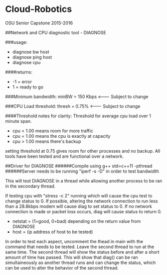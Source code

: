 # Cloud-Robotics
OSU Senior Capstone 2015-2016

##Network and CPU diagnostic tool - DIAGNOSE

###usage:
* diagnose bw host
* diagnose ping host
* diagnose cpu

####returns:	
* -1 = error
*  1 = ready to go

###Minimum bandwidth:
minBW = 150 Kbps  <---  Subject to change

###CPU Load threshold:
thresh = 0.75%  <---  Subject to change

####Threshold notes for clarity:
Threshold for average cpu load over 1 minute span.
* cpu < 1.00 means room for more traffic
* cpu = 1.00 means the cpu is exactly at capacity
* cpu > 1.00 means there's backup

setting threshold at 0.75 gives room for other processes and no backup.
All tools have been tested and are functional over a network.

##Driver for DIAGNOSE
######Compile using g++ std=c++11 -pthread
######Server needs to be running "iperf -s -D" in order to test bandwidth

This will test DIAGNOSE in a thread while allowing another process to be ran in the secondary thread.

If testing cpu with "stress -c 2" running which will cause the cpu test to change status to 0.
If possible, altering the network connection to run less than a 28.8kbps modem will cause diag to set status to 0.
If no network connection is made or packet loss occurs, diag will cause status to return 0.

* netstat = (1=good, 0=bad) depending on the return value from DIAGNOSE
* host = (ip address of host to be tested)

In order to test each aspect, uncomment the thead in main with the command that needs to be tested. Leave the second thread to run at the same time. The second thread will show the status before and after a short amount of time has passed. This will show that diag() can be ran simultaineously as another thread runs and can change the status, which can be used to alter the behavior of the second thread.
